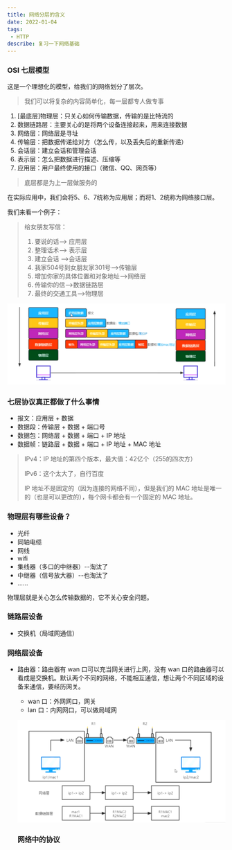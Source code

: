 ```yaml
---
title: 网络分层的含义
date: 2022-01-04
tags:
 - HTTP
describe: 复习一下网络基础
---
```


### OSI 七层模型

这是一个理想化的模型，给我们的网络划分了层次。

> 我们可以将复杂的内容简单化，每一层都专人做专事

1. [最底层]物理层：只关心如何传输数据，传输的是比特流的
2. 数据链路层：主要关心的是将两个设备连接起来，用来连接数据
3. 网络层：网络层是寻址
4. 传输层：把数据传递给对方（怎么传，以及丢失后的重新传递）
5. 会话层：建立会话和管理会话
6. 表示层：怎么把数据进行描述、压缩等
7. 应用层：用户最终使用的接口（微信、QQ、网页等）

> 底层都是为上一层做服务的

在实际应用中，我们会将5、6、7统称为应用层；而将1、2统称为网络接口层。

我们来看一个例子：

> 给女朋友写信：
>
> 1. 要说的话——> 应用层
> 2. 整理话术——> 表示层
> 3. 建立会话 ——>会话层
> 4. 我家504号到女朋友家301号——>传输层
> 5. 增加你家的具体位置和对象地址——>网络层
> 6. 传输你的信——>数据链路层
> 7. 最终的交通工具——>物理层

![](../../imgs/osi.png)

### 七层协议真正都做了什么事情

- 报文：应用层 + 数据
- 数据段：传输层 + 数据 + 端口号
- 数据包：网络层 + 数据 + 端口 + IP 地址
- 数据帧：链路层 + 数据 + 端口 + IP 地址 + MAC 地址

> IPv4：IP 地址的第四个版本，最大值：42亿个（255的四次方）
>
> IPv6：这个太大了，自行百度
>
> IP 地址不是固定的（因为连接的网络不同），但是我们的 MAC 地址是唯一的（也是可以更改的），每个网卡都会有一个固定的 MAC 地址。

### 物理层有哪些设备？

- 光纤
- 同轴电缆
- 网线
- wifi
- 集线器（多口的中继器）--淘汰了
- 中继器（信号放大器）--也淘汰了
- ......

物理层就是关心怎么传输数据的，它不关心安全问题。

### 链路层设备

- 交换机（局域网通信）

### 网络层设备

- 路由器：路由器有 wan 口可以充当网关进行上网，没有 wan 口的路由器可以看成是交换机。默认两个不同的网络，不能相互通信，想让两个不同区域的设备来通信，要经历网关。

  - wan 口：外网网口，网关
  - lan 口：内网网口，可以做局域网

  ![](../../imgs/wan_lan.png)

  ### 网络中的协议

  